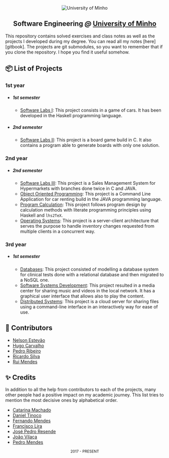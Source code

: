 <div align="center">
  <img src="https://www.eng.uminho.pt/SiteAssets/Logo.PNG" alt="University of Minho">
  <br>
  <h2>
  <strong>Software Engineering</strong>
  <em>@</em>
  <strong><a href="https://www.uminho.pt/EN/">University of Minho</a></strong>
  </h2>
</div>

This repository contains solved exercises and class notes as well as the
projects I developed during my degree. You can read all my notes
[here][gitbook]. The projects are git submodules, so you want to remember that
if you clone the repository. I hope you find it useful somehow.

## :package: List of Projects

### **1st year**

- ##### 1st semester

  - [Software Labs I](/1st/1/Laboratórios%20de%20Informática%20I/Project):
    This project consists in a game of cars. It has been developed in the
    Haskell programming language.

- ##### 2nd semester

  - [Software Labs II](/1st/2/Laboratórios%20de%20Informática%20II/Project):
    This project is a board game build in C. It also contains a program able to
    generate boards with only one solution.

### **2nd year**

- ##### 2nd semester

  - [Software Labs III](/2nd/2/Laboratórios%20de%20Informática%20III/Project):
    This project is a Sales Management System for Hypermarkets with branches
    done twice in C and JAVA.
  - [Object Oriented Programming](/2nd/2/Programação%20Orientada%20aos%20Objetos/Project):
    This project is a Command Line Application for car renting build in the JAVA
    programming language.
  - [Program Calculation](/2nd/2/Cálculo%20de%20Programas/Project):
    This project follows program design by calculation methods with literate
    programming principles using Haskell and `lhs2TeX`.
  - [Operating Systems](/2nd/2/Sistemas%20Operativos/Project):
    This project is a server-client architecture that serves the purpose to
    handle inventory changes requested from multiple clients in a concurrent
    way.

### **3rd year**

- ##### 1st semester

  - [Databases](/3rd/1/Bases%20de%20Dados/Project):
    This project consisted of modelling a database system for clinical tests
    done with a relational database and then migrated to a NoSQL one.
  - [Software Systems Development](/3rd/1/Desenvolvimento%20de%20Sistemas%20de%20Software/Project):
    This project resulted in a media center for sharing music and videos in the
    local network. It has a graphical user interface that allows also to play
    the content.
  - [Distributed Systems](/3rd/1/Sistemas%20Distribuídos/Project):
    This project is a cloud server for sharing files using a command-line
    interface in an interactively way for ease of use.

## :handshake: Contributors

- [Nelson Estevão][nelson]
- [Hugo Carvalho][hugo]
- [Pedro Ribeiro][pedro]
- [Ricardo Silva][ricardo]
- [Rui Mendes][rui]

[hugo]: https://github.com/HugoCarvalho99
[nelson]: https://github.com/nelsonmestevao
[pedro]: https://github.com/pedroribeiro22
[ricardo]: https://github.com/ricardoslv
[rui]: https://github.com/ruimendes29

## :sparkles: Credits

In addition to all the help from contributors to each of the projects, many
other people had a positive impact on my academic journey. This list tries to
mention the most decisive ones by alphabetical order.

- [Catarina Machado][catarina]
- [Daniel Tinoco][tinoco]
- [Fernando Mendes][frm]
- [Francisco Lira][lira]
- [José Pedro Resende][resende]
- [João Vilaça][vilaça]
- [Pedro Mendes][mendess]

[catarina]: https://github.com/catarinamachado
[frm]: https://github.com/frm
[lira]: https://github.com/FranciscoLira
[mendess]: https://github.com/mendess
[resende]: https://github.com/ZePedroResende
[tinoco]: https://github.com/0urobor0s
[vilaça]: https://github.com/machadovilaca

<div align="center">
  <sub>2017 - PRESENT</sub>
</div>
